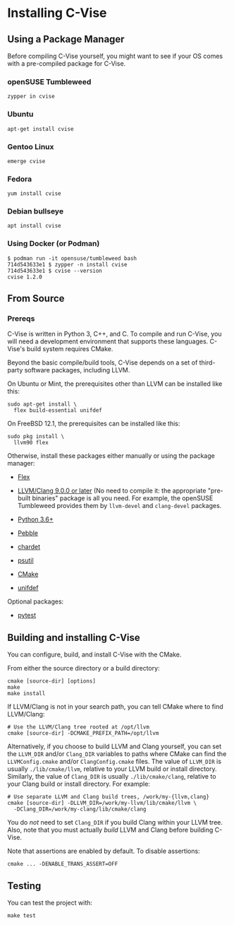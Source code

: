 # Installing C-Vise

## Using a Package Manager

Before compiling C-Vise yourself, you might want to see if your OS
comes with a pre-compiled package for C-Vise.

### openSUSE Tumbleweed

```shell
zypper in cvise
```

### Ubuntu

```shell
apt-get install cvise
```

### Gentoo Linux

```shell
emerge cvise
```

### Fedora
```shell
yum install cvise
```

### Debian bullseye
```shell
apt install cvise
```

### Using Docker (or Podman)

```shell
$ podman run -it opensuse/tumbleweed bash
714d543633e1 $ zypper -n install cvise
714d543633e1 $ cvise --version
cvise 1.2.0
```

## From Source

### Prereqs

C-Vise is written in Python 3, C++, and C.  To compile and run C-Vise,
you will need a development environment that supports these languages.
C-Vise's build system requires CMake.

Beyond the basic compile/build tools, C-Vise depends on a set of
third-party software packages, including LLVM.

On Ubuntu or Mint, the prerequisites other than LLVM can be installed
like this:

```
sudo apt-get install \
  flex build-essential unifdef
```

On FreeBSD 12.1, the prerequisites can be installed like this:

```
sudo pkg install \
  llvm90 flex
```

Otherwise, install these packages either manually or using the package
manager:

* [Flex](http://flex.sourceforge.net/)

* [LLVM/Clang 9.0.0 or later](http://llvm.org/releases/download.html)
  (No need to compile it: the appropriate "pre-built binaries" package is
  all you need.  For example, the openSUSE Tumbleweed provides them
  by `llvm-devel` and `clang-devel` packages.

* [Python 3.6+](https://www.python.org/downloads/)

* [Pebble](https://pypi.org/project/Pebble/)

* [chardet](https://pypi.org/project/chardet/)

* [psutil](https://pypi.org/project/psutil/)

* [CMake](https://cmake.org/)

* [unifdef](http://dotat.at/prog/unifdef/)

Optional packages:

* [pytest](https://docs.pytest.org/en/latest/)

## Building and installing C-Vise

You can configure, build, and install C-Vise with the CMake.

From either the source directory or a build directory:

```
cmake [source-dir] [options]
make
make install
```

If LLVM/Clang is not in your search path, you can tell CMake where to
find LLVM/Clang:

```
# Use the LLVM/Clang tree rooted at /opt/llvm
cmake [source-dir] -DCMAKE_PREFIX_PATH=/opt/llvm
```

Alternatively, if you choose to build LLVM and Clang yourself, you can
set the `LLVM_DIR` and/or `Clang_DIR` variables to paths where CMake can
find the `LLVMConfig.cmake` and/or `ClangConfig.cmake` files.  The
value of `LLVM_DIR` is usually `./lib/cmake/llvm`, relative to your LLVM
build or install directory.  Similarly, the value of `Clang_DIR` is
usually `./lib/cmake/clang`, relative to your Clang build or install
directory.  For example:

```
# Use separate LLVM and Clang build trees, /work/my-{llvm,clang}
cmake [source-dir] -DLLVM_DIR=/work/my-llvm/lib/cmake/llvm \
  -DClang_DIR=/work/my-clang/lib/cmake/clang
```

You do *not* need to set `Clang_DIR` if you build Clang within your LLVM
tree.  Also, note that you must actually *build* LLVM and Clang before
building C-Vise.

Note that assertions are enabled by default. To disable assertions:

```
cmake ... -DENABLE_TRANS_ASSERT=OFF
```

## Testing

You can test the project with:

```
make test
```
